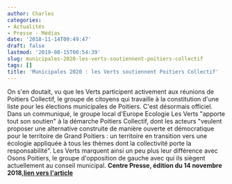 ```yaml
---
author: Charles
categories:
- Actualités
- Presse - Médias
date: '2018-11-14T09:49:47'
draft: false
lastmod: '2019-08-15T00:54:39'
slug: municipales-2020-les-verts-soutiennent-poitiers-collectif
tags: []
title: 'Municipales 2020 : les Verts soutiennent Poitiers Collectif'
---
```


On s'en doutait, vu que les Verts participent activement aux réunions de Poitiers Collectif, le groupe de citoyens qui travaille à la constitution d'une liste pour les élections municipales de Poitiers. C'est désormais officiel. Dans un communiqué, le groupe local d'Europe Ecologie Les Verts "apporte tout son soutien" à la démarche Poitiers Collectif, dont les acteurs "veulent proposer une alternative construite de manière ouverte et démocratique pour le territoire de Grand Poitiers : un territoire en transition vers une écologie appliquée à tous les thèmes dont la collectivité porte la responsabilité". Les Verts marquent ainsi un peu plus leur différence avec Osons Poitiers, le groupe d'opposition de gauche avec qui ils siègent actuellement au conseil municipal. **Centre Presse, édition du 14 novembre 2018,[lien vers l'article](https://www.centre-presse.fr/article-638931-municipales-les-verts-soutiennent-poitiers-collectif.html)**
